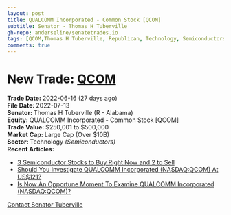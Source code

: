 ```yaml
---
layout: post
title: QUALCOMM Incorporated - Common Stock [QCOM]
subtitle: Senator - Thomas H Tuberville
gh-repo: anderseline/senatetrades.io
tags: [QCOM,Thomas H Tuberville, Republican, Technology, Semiconductors, Large Cap (Over $10B)]
comments: true
---
```


# New Trade: [QCOM](https://finance.yahoo.com/quote/QCOM/) #
<b>Trade Date: </b>2022-06-16 (27 days ago)<br>
<b>File Date: </b>2022-07-13<br>
<b>Senator: </b>Thomas H Tuberville (R - Alabama)<br>
<b>Equity: </b>QUALCOMM Incorporated - Common Stock [QCOM]<br>
<b>Trade Value: </b>$250,001 to $500,000<br>
<b>Market Cap: </b>Large Cap (Over $10B)<br>
<b>Sector: </b>Technology <i>(Semiconductors)</i><br>
<b>Recent Articles:</b>
- [3 Semiconductor Stocks to Buy Right Now and 2 to Sell](https://stocknews.com/news/nvda-avgo-qcom-amd-rmbs-3-semiconductor-stocks-to-buy-right-now-and-2-to/)
- [Should You Investigate QUALCOMM Incorporated (NASDAQ:QCOM) At US$121?](https://finance.yahoo.com/news/investigate-qualcomm-incorporated-nasdaq-qcom-120129709.html)
- [Is Now An Opportune Moment To Examine QUALCOMM Incorporated (NASDAQ:QCOM)?](https://finance.yahoo.com/news/now-opportune-moment-examine-qualcomm-130103317.html)

[Contact Senator Tuberville](https://www.tuberville.senate.gov/contact)